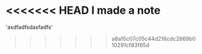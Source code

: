 <<<<<<< HEAD
I made a note
=======
'asdfadfsdasfadfs'
>>>>>>> a8a15c07c05c44d216cdc2669b010291cf83f65d
